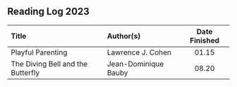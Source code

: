 ## Reading Log 2023

| Title                                 | Author(s)                       | Date Finished |
| :------------------------------------ | :------------------------------ | :-----------: |
| Playful Parenting                     | Lawrence J. Cohen               | 01.15         |
| The Diving Bell and the Butterfly     | Jean-Dominique Bauby            | 08.20         |